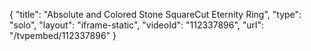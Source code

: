 {
    "title": "Absolute and Colored Stone SquareCut Eternity Ring",
    "type": "solo",
    "layout": "iframe-static",
    "videoId": "112337896",
    "url": "\/tvpembed\/112337896"
}